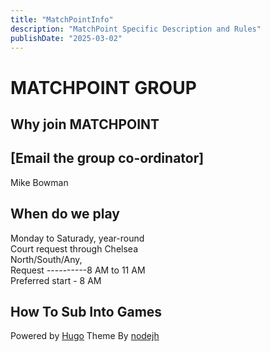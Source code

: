 ```yaml
---
title: "MatchPointInfo"
description: "MatchPoint Specific Description and Rules"
publishDate: "2025-03-02"
---
```


# MATCHPOINT GROUP<br>
## Why join MATCHPOINT<br>

## [Email the group co-ordinator]<br>
Mike Bowman

## When do we play<br>
Monday to Saturady, year-round<br>
Court request through Chelsea<br> 
  North/South/Any,<br>
  Request ----------8 AM to 11 AM<br>
  Preferred start - 8 AM<br>
  
## How To Sub Into Games

Powered by [Hugo](http://www.gohugo.io/) Theme By [nodejh](https://github.com/nodejh/hugo-theme-mini)

